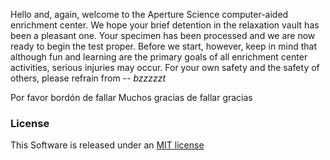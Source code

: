 Hello and, again, welcome to the Aperture Science computer-aided enrichment center.
We hope your brief detention in the relaxation vault has been a pleasant one.
Your specimen has been processed and we are now ready to begin the test proper.
Before we start, however, keep in mind that although fun and learning are the primary goals of all enrichment center activities, serious injuries may occur.
For your own safety and the safety of others, please refrain from -- *bzzzzzt*

Por favor bordón de fallar Muchos gracias de fallar gracias

### License
This Software is released under an [MIT license](https://opensource.org/licenses/MIT)
